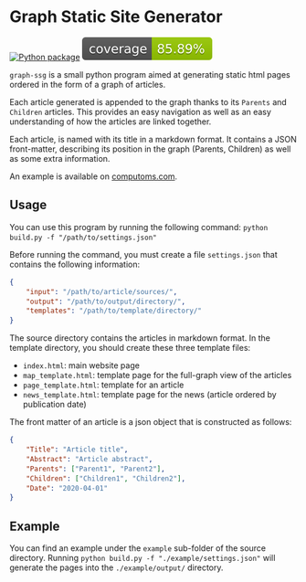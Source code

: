 # Graph Static Site Generator

[![Python package](https://github.com/computoms/graph-ssg/actions/workflows/python-package.yml/badge.svg)](https://github.com/computoms/graph-ssg/actions/workflows/python-package.yml) ![Tests Coverage](https://raw.githubusercontent.com/computoms/graph-ssg/master/.github/coverage.svg)

`graph-ssg` is a small python program aimed at generating static html pages ordered in the form of a graph of articles.

Each article generated is appended to the graph thanks to its `Parents` and `Children` articles. This provides an easy navigation as well as an easy understanding of how the articles are linked together.  

Each article, is named with its title in a markdown format. It contains a JSON front-matter, describing its position in the graph (Parents, Children) as well as some extra information.

An example is available on [computoms.com](http://computoms.com).


## Usage

You can use this program by running the following command:
`python build.py -f "/path/to/settings.json"`

Before running the command, you must create a file `settings.json` that contains the following information:

```json
{
	"input": "/path/to/article/sources/",
	"output": "/path/to/output/directory/",
	"templates": "/path/to/template/directory/"
}
```

The source directory contains the articles in markdown format. In the template directory, you should create these three template files:

* `index.html`: main website page
* `map_template.html`: template page for the full-graph view of the articles
* `page_template.html`: template for an article
* `news_template.html`: template page for the news (article ordered by publication date)

The front matter of an article is a json object that is constructed as follows:

```json
{
	"Title": "Article title",
	"Abstract": "Article abstract",
	"Parents": ["Parent1", "Parent2"],
	"Children": ["Children1", "Children2"],
	"Date": "2020-04-01"
}

```

## Example

You can find an example under the `example` sub-folder of the source directory. Running `python build.py -f "./example/settings.json"` will generate the pages into the `./example/output/` directory.